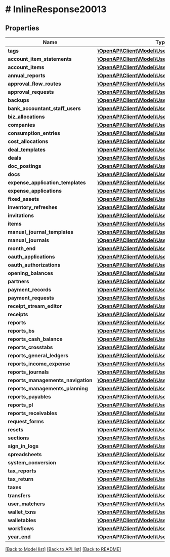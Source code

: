 # # InlineResponse20013

## Properties

Name | Type | Description | Notes
------------ | ------------- | ------------- | -------------
**tags** | [**\OpenAPI\Client\Model\UserCapability**](UserCapability.md) |  |
**account_item_statements** | [**\OpenAPI\Client\Model\UserCapability**](UserCapability.md) |  |
**account_items** | [**\OpenAPI\Client\Model\UserCapability**](UserCapability.md) |  |
**annual_reports** | [**\OpenAPI\Client\Model\UserCapability**](UserCapability.md) |  |
**approval_flow_routes** | [**\OpenAPI\Client\Model\UserCapability**](UserCapability.md) |  |
**approval_requests** | [**\OpenAPI\Client\Model\UserCapabilityWithSelfOnly**](UserCapabilityWithSelfOnly.md) |  |
**backups** | [**\OpenAPI\Client\Model\UserCapability**](UserCapability.md) |  |
**bank_accountant_staff_users** | [**\OpenAPI\Client\Model\UserCapability**](UserCapability.md) |  |
**biz_allocations** | [**\OpenAPI\Client\Model\UserCapability**](UserCapability.md) |  |
**companies** | [**\OpenAPI\Client\Model\UserCapability**](UserCapability.md) |  |
**consumption_entries** | [**\OpenAPI\Client\Model\UserCapability**](UserCapability.md) |  |
**cost_allocations** | [**\OpenAPI\Client\Model\UserCapability**](UserCapability.md) |  |
**deal_templates** | [**\OpenAPI\Client\Model\UserCapability**](UserCapability.md) |  |
**deals** | [**\OpenAPI\Client\Model\UserCapabilityWithSelfOnly**](UserCapabilityWithSelfOnly.md) |  |
**doc_postings** | [**\OpenAPI\Client\Model\UserCapability**](UserCapability.md) |  |
**docs** | [**\OpenAPI\Client\Model\UserCapabilityWithSelfOnly**](UserCapabilityWithSelfOnly.md) |  |
**expense_application_templates** | [**\OpenAPI\Client\Model\UserCapability**](UserCapability.md) |  |
**expense_applications** | [**\OpenAPI\Client\Model\UserCapabilityWithSelfOnly**](UserCapabilityWithSelfOnly.md) |  |
**fixed_assets** | [**\OpenAPI\Client\Model\UserCapability**](UserCapability.md) |  |
**inventory_refreshes** | [**\OpenAPI\Client\Model\UserCapability**](UserCapability.md) |  |
**invitations** | [**\OpenAPI\Client\Model\UserCapability**](UserCapability.md) |  |
**items** | [**\OpenAPI\Client\Model\UserCapability**](UserCapability.md) |  |
**manual_journal_templates** | [**\OpenAPI\Client\Model\UserCapability**](UserCapability.md) |  |
**manual_journals** | [**\OpenAPI\Client\Model\UserCapabilityWithSelfOnly**](UserCapabilityWithSelfOnly.md) |  |
**month_end** | [**\OpenAPI\Client\Model\UserCapability**](UserCapability.md) |  |
**oauth_applications** | [**\OpenAPI\Client\Model\UserCapability**](UserCapability.md) |  |
**oauth_authorizations** | [**\OpenAPI\Client\Model\UserCapability**](UserCapability.md) |  |
**opening_balances** | [**\OpenAPI\Client\Model\UserCapability**](UserCapability.md) |  |
**partners** | [**\OpenAPI\Client\Model\UserCapability**](UserCapability.md) |  |
**payment_records** | [**\OpenAPI\Client\Model\UserCapability**](UserCapability.md) |  |
**payment_requests** | [**\OpenAPI\Client\Model\UserCapabilityWithSelfOnly**](UserCapabilityWithSelfOnly.md) |  |
**receipt_stream_editor** | [**\OpenAPI\Client\Model\UserCapability**](UserCapability.md) |  |
**receipts** | [**\OpenAPI\Client\Model\UserCapabilityWithSelfOnly**](UserCapabilityWithSelfOnly.md) |  |
**reports** | [**\OpenAPI\Client\Model\UserCapability**](UserCapability.md) |  |
**reports_bs** | [**\OpenAPI\Client\Model\UserCapability**](UserCapability.md) |  |
**reports_cash_balance** | [**\OpenAPI\Client\Model\UserCapability**](UserCapability.md) |  |
**reports_crosstabs** | [**\OpenAPI\Client\Model\UserCapability**](UserCapability.md) |  |
**reports_general_ledgers** | [**\OpenAPI\Client\Model\UserCapability**](UserCapability.md) |  |
**reports_income_expense** | [**\OpenAPI\Client\Model\UserCapability**](UserCapability.md) |  |
**reports_journals** | [**\OpenAPI\Client\Model\UserCapability**](UserCapability.md) |  |
**reports_managements_navigation** | [**\OpenAPI\Client\Model\UserCapability**](UserCapability.md) |  |
**reports_managements_planning** | [**\OpenAPI\Client\Model\UserCapability**](UserCapability.md) |  |
**reports_payables** | [**\OpenAPI\Client\Model\UserCapability**](UserCapability.md) |  |
**reports_pl** | [**\OpenAPI\Client\Model\UserCapability**](UserCapability.md) |  |
**reports_receivables** | [**\OpenAPI\Client\Model\UserCapability**](UserCapability.md) |  |
**request_forms** | [**\OpenAPI\Client\Model\UserCapability**](UserCapability.md) |  |
**resets** | [**\OpenAPI\Client\Model\UserCapability**](UserCapability.md) |  |
**sections** | [**\OpenAPI\Client\Model\UserCapability**](UserCapability.md) |  |
**sign_in_logs** | [**\OpenAPI\Client\Model\UserCapability**](UserCapability.md) |  |
**spreadsheets** | [**\OpenAPI\Client\Model\UserCapability**](UserCapability.md) |  |
**system_conversion** | [**\OpenAPI\Client\Model\UserCapability**](UserCapability.md) |  |
**tax_reports** | [**\OpenAPI\Client\Model\UserCapability**](UserCapability.md) |  |
**tax_return** | [**\OpenAPI\Client\Model\UserCapability**](UserCapability.md) |  |
**taxes** | [**\OpenAPI\Client\Model\UserCapability**](UserCapability.md) |  |
**transfers** | [**\OpenAPI\Client\Model\UserCapabilityWithSelfOnly**](UserCapabilityWithSelfOnly.md) |  |
**user_matchers** | [**\OpenAPI\Client\Model\UserCapability**](UserCapability.md) |  |
**wallet_txns** | [**\OpenAPI\Client\Model\UserCapabilityWithConfirm**](UserCapabilityWithConfirm.md) |  |
**walletables** | [**\OpenAPI\Client\Model\UserCapabilityWithSync**](UserCapabilityWithSync.md) |  |
**workflows** | [**\OpenAPI\Client\Model\UserCapability**](UserCapability.md) |  |
**year_end** | [**\OpenAPI\Client\Model\UserCapability**](UserCapability.md) |  |

[[Back to Model list]](../../README.md#models) [[Back to API list]](../../README.md#endpoints) [[Back to README]](../../README.md)
